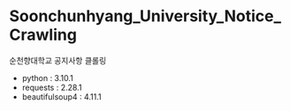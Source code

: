 # Soonchunhyang_University_Notice_Crawling
순천향대학교 공지사항 클롤링

- python : 3.10.1
- requests : 2.28.1
- beautifulsoup4 : 4.11.1